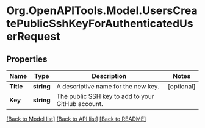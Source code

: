 # Org.OpenAPITools.Model.UsersCreatePublicSshKeyForAuthenticatedUserRequest

## Properties

Name | Type | Description | Notes
------------ | ------------- | ------------- | -------------
**Title** | **string** | A descriptive name for the new key. | [optional] 
**Key** | **string** | The public SSH key to add to your GitHub account. | 

[[Back to Model list]](../README.md#documentation-for-models) [[Back to API list]](../README.md#documentation-for-api-endpoints) [[Back to README]](../README.md)

